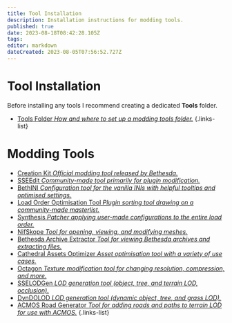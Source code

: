 ```yaml
---
title: Tool Installation
description: Installation instructions for modding tools.
published: true
date: 2023-08-18T08:42:28.105Z
tags: 
editor: markdown
dateCreated: 2023-08-05T07:56:52.727Z
---
```


# Tool Installation

Before installing any tools I recommend creating a dedicated **Tools** folder.

- [Tools Folder *How and where to set up a modding tools folder.*](/en/tools/tools-folder)
{.links-list}

# Modding Tools

- [Creation Kit *Official modding tool released by Bethesda.*](/tools/ck)
- [SSEEdit *Community-made tool primarily for plugin modification.*]()
- [BethINI *Configuration tool for the vanilla INIs with helpful tooltips and optimised settings.*](/tools/bethini)
- [Load Order Optimisation Tool *Plugin sorting tool drawing on a community-made masterlist.*](/tools/loot)
- [Synthesis *Patcher applying user-made configurations to the entire load order.*](/tools/synthesis)
- [NifSkope *Tool for opening, viewing, and modifying meshes.*](/tools/nifskope)
- [Bethesda Archive Extractor *Tool for viewing Bethesda archives and extracting files.*](/tools/bae)
- [Cathedral Assets Optimizer *Asset optimisation tool with a variety of use cases.*](/tools/cao)
- [Octagon *Texture modification tool for changing resolution, compression, and more.*](/tools/octagon)
- [SSELODGen *LOD generation tool (object, tree, and terrain LOD, occlusion).*](/tools/sselodgen)
- [DynDOLOD *LOD generation tool (dynamic object, tree, and grass LOD).*](/tools/dyndolod)
- [ACMOS Road Generator *Tool for adding roads and paths to terrain LOD for use with ACMOS.*](/tools/acmos-road-generator)
{.links-list}
